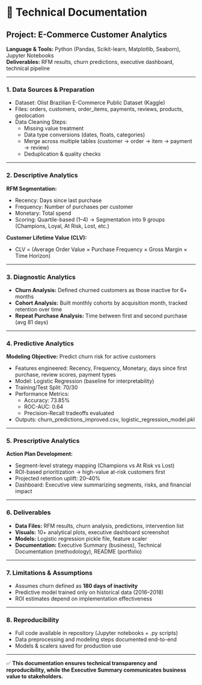 
# 📑 Technical Documentation  

## Project: E-Commerce Customer Analytics  
**Language & Tools:** Python (Pandas, Scikit-learn, Matplotlib, Seaborn), Jupyter Notebooks  
**Deliverables:** RFM results, churn predictions, executive dashboard, technical pipeline  

---

### 1. Data Sources & Preparation  
- Dataset: Olist Brazilian E-Commerce Public Dataset (Kaggle)  
- Files: orders, customers, order_items, payments, reviews, products, geolocation  
- Data Cleaning Steps:  
  - Missing value treatment  
  - Data type conversions (dates, floats, categories)  
  - Merge across multiple tables (customer → order → item → payment → review)  
  - Deduplication & quality checks  

---

### 2. Descriptive Analytics  
**RFM Segmentation:**  
- Recency: Days since last purchase  
- Frequency: Number of purchases per customer  
- Monetary: Total spend  
- Scoring: Quartile-based (1–4) → Segmentation into 9 groups (Champions, Loyal, At Risk, Lost, etc.)  

**Customer Lifetime Value (CLV):**  
- CLV = (Average Order Value × Purchase Frequency × Gross Margin × Time Horizon)  

---

### 3. Diagnostic Analytics  
- **Churn Analysis:** Defined churned customers as those inactive for 6+ months  
- **Cohort Analysis:** Built monthly cohorts by acquisition month, tracked retention over time  
- **Repeat Purchase Analysis:** Time between first and second purchase (avg 81 days)  

---

### 4. Predictive Analytics  
**Modeling Objective:** Predict churn risk for active customers  

- Features engineered: Recency, Frequency, Monetary, days since first purchase, review scores, payment types  
- Model: Logistic Regression (baseline for interpretability)  
- Training/Test Split: 70/30  
- Performance Metrics:  
  - Accuracy: 73.85%  
  - ROC-AUC: 0.64  
  - Precision-Recall tradeoffs evaluated  
- Outputs: churn_predictions_improved.csv, logistic_regression_model.pkl  

---

### 5. Prescriptive Analytics  
**Action Plan Development:**  
- Segment-level strategy mapping (Champions vs At Risk vs Lost)  
- ROI-based prioritization → high-value at-risk customers first  
- Projected retention uplift: 20–40%  
- Dashboard: Executive view summarizing segments, risks, and financial impact  

---

### 6. Deliverables  
- **Data Files:** RFM results, churn analysis, predictions, intervention list  
- **Visuals:** 10+ analytical plots, executive dashboard screenshot  
- **Models:** Logistic regression pickle file, feature scaler  
- **Documentation:** Executive Summary (business), Technical Documentation (methodology), README (portfolio)  

---

### 7. Limitations & Assumptions  
- Assumes churn defined as **180 days of inactivity**  
- Predictive model trained only on historical data (2016–2018)  
- ROI estimates depend on implementation effectiveness  

---

### 8. Reproducibility  
- Full code available in repository (Jupyter notebooks + .py scripts)  
- Data preprocessing and modeling steps documented end-to-end  
- Models & scalers saved for production use  

---

✅ **This documentation ensures technical transparency and reproducibility, while the Executive Summary communicates business value to stakeholders.**  
